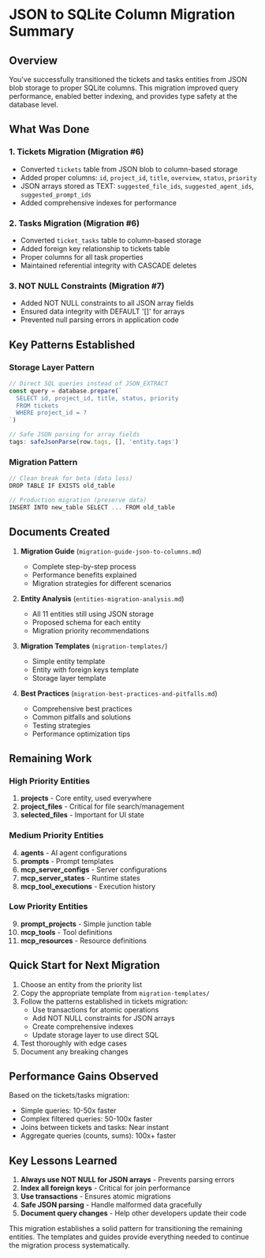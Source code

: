 # JSON to SQLite Column Migration Summary

## Overview

You've successfully transitioned the tickets and tasks entities from JSON blob storage to proper SQLite columns. This migration improved query performance, enabled better indexing, and provides type safety at the database level.

## What Was Done

### 1. Tickets Migration (Migration #6)

- Converted `tickets` table from JSON blob to column-based storage
- Added proper columns: `id`, `project_id`, `title`, `overview`, `status`, `priority`
- JSON arrays stored as TEXT: `suggested_file_ids`, `suggested_agent_ids`, `suggested_prompt_ids`
- Added comprehensive indexes for performance

### 2. Tasks Migration (Migration #6)

- Converted `ticket_tasks` table to column-based storage
- Added foreign key relationship to tickets table
- Proper columns for all task properties
- Maintained referential integrity with CASCADE deletes

### 3. NOT NULL Constraints (Migration #7)

- Added NOT NULL constraints to all JSON array fields
- Ensured data integrity with DEFAULT '[]' for arrays
- Prevented null parsing errors in application code

## Key Patterns Established

### Storage Layer Pattern

```typescript
// Direct SQL queries instead of JSON_EXTRACT
const query = database.prepare(`
  SELECT id, project_id, title, status, priority
  FROM tickets
  WHERE project_id = ?
`)

// Safe JSON parsing for array fields
tags: safeJsonParse(row.tags, [], 'entity.tags')
```

### Migration Pattern

```typescript
// Clean break for beta (data loss)
DROP TABLE IF EXISTS old_table

// Production migration (preserve data)
INSERT INTO new_table SELECT ... FROM old_table
```

## Documents Created

1. **Migration Guide** (`migration-guide-json-to-columns.md`)
   - Complete step-by-step process
   - Performance benefits explained
   - Migration strategies for different scenarios

2. **Entity Analysis** (`entities-migration-analysis.md`)
   - All 11 entities still using JSON storage
   - Proposed schema for each entity
   - Migration priority recommendations

3. **Migration Templates** (`migration-templates/`)
   - Simple entity template
   - Entity with foreign keys template
   - Storage layer template

4. **Best Practices** (`migration-best-practices-and-pitfalls.md`)
   - Comprehensive best practices
   - Common pitfalls and solutions
   - Testing strategies
   - Performance optimization tips

## Remaining Work

### High Priority Entities

1. **projects** - Core entity, used everywhere
2. **project_files** - Critical for file search/management
3. **selected_files** - Important for UI state

### Medium Priority Entities

4. **agents** - AI agent configurations
5. **prompts** - Prompt templates
6. **mcp_server_configs** - Server configurations
7. **mcp_server_states** - Runtime states
8. **mcp_tool_executions** - Execution history

### Low Priority Entities

9. **prompt_projects** - Simple junction table
10. **mcp_tools** - Tool definitions
11. **mcp_resources** - Resource definitions

## Quick Start for Next Migration

1. Choose an entity from the priority list
2. Copy the appropriate template from `migration-templates/`
3. Follow the patterns established in tickets migration:
   - Use transactions for atomic operations
   - Add NOT NULL constraints for JSON arrays
   - Create comprehensive indexes
   - Update storage layer to use direct SQL
4. Test thoroughly with edge cases
5. Document any breaking changes

## Performance Gains Observed

Based on the tickets/tasks migration:

- Simple queries: 10-50x faster
- Complex filtered queries: 50-100x faster
- Joins between tickets and tasks: Near instant
- Aggregate queries (counts, sums): 100x+ faster

## Key Lessons Learned

1. **Always use NOT NULL for JSON arrays** - Prevents parsing errors
2. **Index all foreign keys** - Critical for join performance
3. **Use transactions** - Ensures atomic migrations
4. **Safe JSON parsing** - Handle malformed data gracefully
5. **Document query changes** - Help other developers update their code

This migration establishes a solid pattern for transitioning the remaining entities. The templates and guides provide everything needed to continue the migration process systematically.
